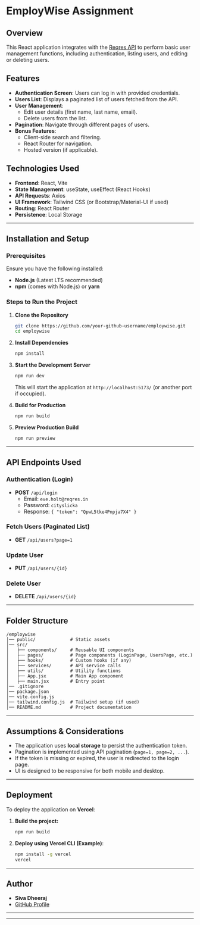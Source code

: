 # EmployWise Assignment

## Overview
This React application integrates with the [Reqres API](https://reqres.in/) to perform basic user management functions, including authentication, listing users, and editing or deleting users.

## Features
- **Authentication Screen**: Users can log in with provided credentials.
- **Users List**: Displays a paginated list of users fetched from the API.
- **User Management**:
  - Edit user details (first name, last name, email).
  - Delete users from the list.
- **Pagination**: Navigate through different pages of users.
- **Bonus Features**:
  - Client-side search and filtering.
  - React Router for navigation.
  - Hosted version (if applicable).

## Technologies Used
- **Frontend**: React, Vite
- **State Management**: useState, useEffect (React Hooks)
- **API Requests**: Axios
- **UI Framework**: Tailwind CSS (or Bootstrap/Material-UI if used)
- **Routing**: React Router
- **Persistence**: Local Storage

---

## Installation and Setup

### Prerequisites
Ensure you have the following installed:
- **Node.js** (Latest LTS recommended)
- **npm** (comes with Node.js) or **yarn**

### Steps to Run the Project
1. **Clone the Repository**
   ```sh
   git clone https://github.com/your-github-username/employwise.git
   cd employwise
   ```

2. **Install Dependencies**
   ```sh
   npm install
   ```

3. **Start the Development Server**
   ```sh
   npm run dev
   ```
   This will start the application at `http://localhost:5173/` (or another port if occupied).

4. **Build for Production**
   ```sh
   npm run build
   ```

5. **Preview Production Build**
   ```sh
   npm run preview
   ```

---

## API Endpoints Used

### Authentication (Login)
- **POST** `/api/login`
  - Email: `eve.holt@reqres.in`
  - Password: `cityslicka`
  - Response: `{ "token": "QpwL5tke4Pnpja7X4" }`

### Fetch Users (Paginated List)
- **GET** `/api/users?page=1`

### Update User
- **PUT** `/api/users/{id}`

### Delete User
- **DELETE** `/api/users/{id}`

---

## Folder Structure
```
/employwise
│── public/             # Static assets
│── src/
│   ├── components/     # Reusable UI components
│   ├── pages/          # Page components (LoginPage, UsersPage, etc.)
│   ├── hooks/          # Custom hooks (if any)
│   ├── services/       # API service calls
│   ├── utils/          # Utility functions
│   ├── App.jsx         # Main App component
│   ├── main.jsx        # Entry point
│── .gitignore
│── package.json
│── vite.config.js
│── tailwind.config.js  # Tailwind setup (if used)
│── README.md           # Project documentation
```

---

## Assumptions & Considerations
- The application uses **local storage** to persist the authentication token.
- Pagination is implemented using API pagination (`page=1, page=2, ...`).
- If the token is missing or expired, the user is redirected to the login page.
- UI is designed to be responsive for both mobile and desktop.

---

## Deployment
To deploy the application on **Vercel**:
1. **Build the project:**
   ```sh
   npm run build
   ```
2. **Deploy using Vercel CLI (Example)**:
   ```sh
   npm install -g vercel
   vercel
   ```

---

## Author
- **Siva Dheeraj**
- [GitHub Profile](https://github.com/Sivadheeraj5356)

---


---


